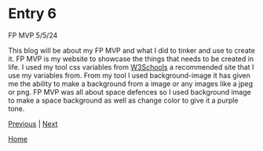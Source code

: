 # Entry 6
FP MVP 5/5/24

This blog will be about my FP MVP and what I did to tinker and use to create it. FP MVP is my website to showcase the things that needs to be created in life.
I used my tool css variables from [W3Schools]([https://www.w3schools.com/](https://www.w3schools.com/css/css3_variables.asp)) a recommended site that I use my variables from. 
From my tool I used background-image it has given me the ability to make a background from a image or any images like a jpeg or png. 
FP MVP was all about space defences so I used background image to make a space background as well as change color to give it a purple tone.




[Previous](entry05.md) | [Next](entry07.md)

[Home](../README.md)
